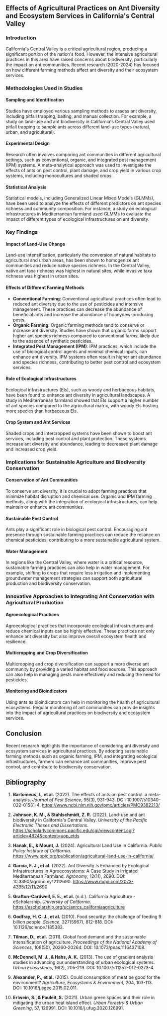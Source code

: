 ## Effects of Agricultural Practices on Ant Diversity and Ecosystem Services in California's Central Valley

### Introduction

California's Central Valley is a critical agricultural region, producing a significant portion of the nation's food. However, the intensive agricultural practices in this area have raised concerns about biodiversity, particularly the impact on ant communities. Recent research (2020-2024) has focused on how different farming methods affect ant diversity and their ecosystem services.

### Methodologies Used in Studies

#### Sampling and Identification
Studies have employed various sampling methods to assess ant diversity, including pitfall trapping, baiting, and manual collection. For example, a study on land-use and ant biodiversity in California's Central Valley used pitfall trapping to sample ants across different land-use types (natural, urban, and agricultural).

#### Experimental Design
Research often involves comparing ant communities in different agricultural settings, such as conventional, organic, and integrated pest management (IPM) systems. A meta-analytical approach was used to investigate the effects of ants on pest control, plant damage, and crop yield in various crop systems, including monocultures and shaded crops.

#### Statistical Analysis
Statistical models, including Generalized Linear Mixed Models (GLMMs), have been used to analyze the effects of different predictors on ant species richness and community composition. For instance, a study on ecological infrastructures in Mediterranean farmland used GLMMs to evaluate the impact of different types of ecological infrastructures on ant diversity.

### Key Findings

#### Impact of Land-Use Change
Land-use intensification, particularly the conversion of natural habitats to agricultural and urban areas, has been shown to homogenize ant communities and reduce native species richness. In the Central Valley, native ant taxa richness was highest in natural sites, while invasive taxa richness was highest in urban sites.

#### Effects of Different Farming Methods
- **Conventional Farming**: Conventional agricultural practices often lead to reduced ant diversity due to the use of pesticides and intensive management. These practices can decrease the abundance of beneficial ants and increase the abundance of honeydew-producing pests.
- **Organic Farming**: Organic farming methods tend to conserve or increase ant diversity. Studies have shown that organic farms support higher ant species richness compared to conventional farms, likely due to the absence of synthetic pesticides.
- **Integrated Pest Management (IPM)**: IPM practices, which include the use of biological control agents and minimal chemical inputs, can enhance ant diversity. IPM systems often result in higher ant abundance and species richness, contributing to better pest control and ecosystem services.

#### Role of Ecological Infrastructures
Ecological infrastructures (EIs), such as woody and herbaceous habitats, have been found to enhance ant diversity in agricultural landscapes. A study in Mediterranean farmland showed that EIs support a higher number of ant species compared to the agricultural matrix, with woody EIs hosting more species than herbaceous EIs.

#### Crop System and Ant Services
Shaded crops and intercropped systems have been shown to boost ant services, including pest control and plant protection. These systems increase ant diversity and abundance, leading to decreased plant damage and increased crop yield.

### Implications for Sustainable Agriculture and Biodiversity Conservation

#### Conservation of Ant Communities
To conserve ant diversity, it is crucial to adopt farming practices that minimize habitat disruption and chemical use. Organic and IPM farming methods, along with the integration of ecological infrastructures, can help maintain or enhance ant communities.

#### Sustainable Pest Control
Ants play a significant role in biological pest control. Encouraging ant presence through sustainable farming practices can reduce the reliance on chemical pesticides, contributing to a more sustainable agricultural system.

#### Water Management
In regions like the Central Valley, where water is a critical resource, sustainable farming practices can also help in water management. For example, shifting to crops that require less irrigation and implementing groundwater management strategies can support both agricultural production and biodiversity conservation.

### Innovative Approaches to Integrating Ant Conservation with Agricultural Production

#### Agroecological Practices
Agroecological practices that incorporate ecological infrastructures and reduce chemical inputs can be highly effective. These practices not only enhance ant diversity but also improve overall ecosystem health and resilience.

#### Multicropping and Crop Diversification
Multicropping and crop diversification can support a more diverse ant community by providing a varied habitat and food sources. This approach can also help in managing pests more effectively and reducing the need for pesticides.

#### Monitoring and Bioindicators
Using ants as bioindicators can help in monitoring the health of agricultural ecosystems. Regular monitoring of ant communities can provide insights into the impact of agricultural practices on biodiversity and ecosystem services.

## Conclusion

Recent research highlights the importance of considering ant diversity and ecosystem services in agricultural practices. By adopting sustainable farming methods such as organic farming, IPM, and integrating ecological infrastructures, farmers can enhance ant communities, improve pest control, and contribute to biodiversity conservation.

## Bibliography

1. **Bartomeus, I., et al.** (2022). The effects of ants on pest control: a meta-analysis. *Journal of Pest Science*, 95(3), 931-943. DOI: 10.1007/s10340-022-01531-4. https://www.ncbi.nlm.nih.gov/pmc/articles/PMC9382213/

2. **Johnson, K. M., & Stahlschmidt, Z. R.** (2022). Land-use and ant biodiversity in California's Central Valley. *University of the Pacific Electronic Theses and Dissertations*. https://scholarlycommons.pacific.edu/cgi/viewcontent.cgi?article=4824&context=uop_etds

3. **Hanak, E., & Mount, J.** (2024). Agricultural Land Use in California. *Public Policy Institute of California*. https://www.ppic.org/publication/agricultural-land-use-in-california/

4. **García, F. J., et al.** (2022). Ant Diversity Is Enhanced by Ecological Infrastructures in Agroecosystems: A Case Study in Irrigated Mediterranean Farmland. *Agronomy*, 12(11), 2690. DOI: 10.3390/agronomy12112690. https://www.mdpi.com/2073-4395/12/11/2690

5. **Grafton-Cardwell, E. E., et al.** (n.d.). California Agriculture - eScholarship. *University of California*. https://escholarship.org/uc/anrcs_californiaagriculture

6. **Godfray, H. C. J., et al.** (2010). Food security: the challenge of feeding 9 billion people. *Science*, 327(5967), 812-818. DOI: 10.1126/science.1185383.

7. **Tilman, D., et al.** (2011). Global food demand and the sustainable intensification of agriculture. *Proceedings of the National Academy of Sciences*, 108(50), 20260-20264. DOI: 10.1073/pnas.1116437108.

8. **McDonnell, M. J., & Hahs, A. K.** (2013). The use of gradient analysis studies in advancing our understanding of urban ecological systems. *Urban Ecosystems*, 16(2), 205-219. DOI: 10.1007/s11252-012-0273-4.

9. **Alexander, P., et al.** (2015). Could consumption of meat be good for the environment? *Agriculture, Ecosystems & Environment*, 204, 103-113. DOI: 10.1016/j.agee.2015.02.011.

10. **Erlwein, S., & Pauleit, S.** (2021). Urban green spaces and their role in mitigating the urban heat island effect. *Urban Forestry & Urban Greening*, 57, 126991. DOI: 10.1016/j.ufug.2020.126991.